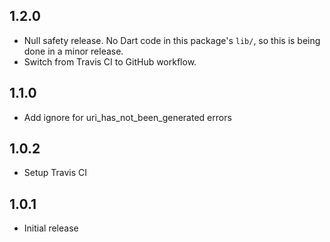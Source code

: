 ## 1.2.0

- Null safety release. No Dart code in this package's `lib/`, so this is being
done in a minor release.
- Switch from Travis CI to GitHub workflow.

## 1.1.0

- Add ignore for uri_has_not_been_generated errors

## 1.0.2

- Setup Travis CI

## 1.0.1

- Initial release

